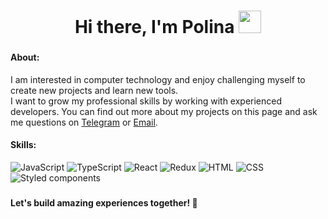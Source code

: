 <h1 align="center">Hi there, I'm Polina 
<img src="https://github.com/blackcater/blackcater/raw/main/images/Hi.gif" height="36px" width="36px" />
</h1>

###
<h4>About:</h4>
I am interested in computer technology and enjoy challenging myself to create new projects and learn new tools.</br> 
I want to grow my professional skills by working with experienced developers. 
You can find out more about my projects on this page and ask me questions on <a href="https://t.me/pollumnna">Telegram</a> or <a href="mailto:kyzylovapa@mail.ru">Email</a>.

<h4>Skills:</h4>

![JavaScript](https://img.shields.io/badge/javascript-%23323330.svg?style=for-the-badge&logo=javascript&logoColor=%23F7DF1E)
![TypeScript](https://img.shields.io/badge/TypeScript-007ACC?style=for-the-badge&logo=typescript&logoColor=white)
![React](https://img.shields.io/badge/react-%2320232a.svg?style=for-the-badge&logo=react&logoColor=%2361DAFB)
![Redux](https://img.shields.io/badge/redux-%23593d88.svg?style=for-the-badge&logo=redux&logoColor=white)
![HTML](https://img.shields.io/badge/html-%23E34F26.svg?style=for-the-badge&logo=html5&logoColor=white)
![CSS](https://img.shields.io/badge/CSS-239120?&style=for-the-badge&logo=css3&logoColor=white)
![Styled components](https://img.shields.io/badge/styled--components-DB7093?style=for-the-badge&logo=styled-components&logoColor=white)

###
<h4>Let's build amazing experiences together! 🚀</h4>

